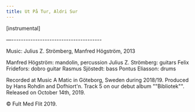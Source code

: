 ```yaml
---
title: Ut På Tur, Aldri Sur
---
```


[instrumental]

—--------------------------------------


Music: Julius Z. Strömberg, Manfred Högström, 2013

Manfred Högström: mandolin, percussion
Julius Z. Strömberg: guitars
Felix Fridefors: dobro guitar
Rasmus Sjöstedt: bass
Pontus Eliasson: drums

Recorded at Music A Matic in Göteborg, Sweden during 2018/19.
Produced by Hans Rohdin and Dofhiort'n.
Track 5 on our debut album ""Bibliotek"". Released on October 14th, 2019.

© Fult Med Flit 2019.
		

